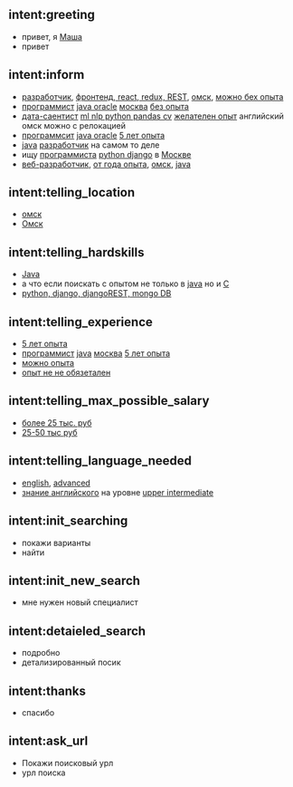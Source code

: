 ## intent:greeting
- привет, я [Маша](user_name)
- привет

## intent:inform
- [разработчик](profession), [фронтенд, react, redux, REST](hardskills), [омск](location), [можно бех опыта](experience)
- [программист](profession) [java oracle](hardskills) [москва](location)  [без опыта](experience)
- [дата-саентист](profession) [ml nlp python pandas cv](hardskills) [желателен опыт](experience) английский омск можно с релокацией
- [программсит](profession) [java oracle](hardskills)  [5 лет опыта](experience)
- [java](hardskills) [разработчик](profession) на самом то деле
- ищу [программиста](profession) [python django](hardskills) в [Москве](location)
- [веб-разработчик](profession), [от года опыта](experience), [омск](location), [java](hardskills)

## intent:telling_location
- [омск](location)
- [Омск](location)

## intent:telling_hardskills
- [Java](hardskills)
- а что если поискать с опытом не только в [java](hardskills) но и [C](hardskills)
- [python, django, djangoREST, mongo DB](hardskills)

## intent:telling_experience
- [5 лет опыта](experience)
- [программист](profession) [java](hardskills) [москва](location) [5 лет опыта](experience)
- [можно опыта](experience)
- [опыт не не обязетален](experience)

## intent:telling_max_possible_salary
- [более 25 тыс. руб](max_salary_for_position)
- [25-50 тыс руб](max_salary_for_position)

## intent:telling_language_needed
- [english](language), [advanced](language_level)
- [знание английского](language) на уровне [upper intermediate](language_level)

## intent:init_searching
- покажи варианты
- найти

## intent:init_new_search
- мне нужен новый специалист

## intent:detaieled_search
- подробно
- детализированный посик

## intent:thanks
- спасибо

## intent:ask_url
- Покажи поисковый урл
- урл поиска
